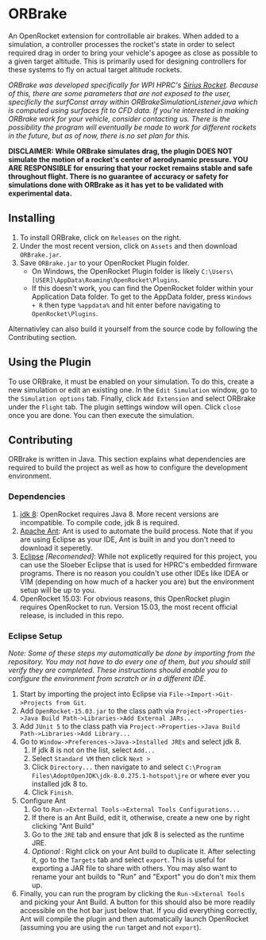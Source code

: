 # ORBrake
An OpenRocket extension for controllable air brakes.  When added to a simulation, a controller processes the rocket's state in order to select required drag in order to bring your vehicle's apogee as close as possible to a given target altitude.  This is primarily used for designing controllers for these systems to fly on actual target altitude rockets.

*ORBrake was developed specifically for WPI HPRC's [Sirius Rocket](https://aiaa.wpi.edu/hprc/sirius).  Because of this, there are some parameters that are not exposed to the user, specificlly the surfConst array within ORBrakeSimulationListener.java which is computed using surfaces fit to CFD data.  If you're interested in making ORBrake work for your vehicle, consider contacting us.  There is the possibility the program will eventually be made to work for different rockets in the future, but as of now, there is no set plan for this.*

**DISCLAIMER: While ORBrake simulates drag, the plugin DOES NOT simulate the motion of a rocket's center of aerodynamic pressure.  YOU ARE RESPONSIBLE for ensuring that your rocket remains stable and safe throughout flight.  There is no guarantee of accuracy or safety for simulations done with ORBrake as it has yet to be validated with experimental data.**

## Installing
1. To install ORBrake, click on `Releases` on the right.  
1. Under the most recent version, click on `Assets` and then download `ORBrake.jar`.  
1. Save `ORBrake.jar` to your OpenRocket Plugin folder.
    * On Windows, the OpenRocket Plugin folder is likely `C:\Users\[USER]\AppData\Roaming\OpenRocket\Plugins`.  
    * If this doesn't work, you can find the OpenRocket folder within your Application Data folder.  To get to the AppData folder, press `Windows + R` then type `%appdata%` and hit enter before navigating to `OpenRocket\Plugins`.

Alternativley can also build it yourself from the source code by following the Contributing section.  

## Using the Plugin
To use ORBrake, it must be enabled on your simulation.  To do this, create a new simulation or edit an existing one.  In the `Edit Simulation` window, go to the `Simulation options` tab.  Finally, click `Add Extension` and select ORBrake under the `Flight` tab.  The plugin settings window will open.  Click `close` once you are done.  You can then execute the simulation. 

## Contributing
ORBrake is written in Java.  This section explains what dependencies are required to build the project as well as how to configure the development environment.
### Dependencies
1. [jdk 8](https://adoptopenjdk.net/): OpenRocket requires Java 8.  More recent versions are incompatible.  To compile code, jdk 8 is required.
1. [Apache Ant](https://mkyong.com/ant/how-to-install-apache-ant-on-windows/): Ant is used to automate the build process.  Note that if you are using Eclipse as your IDE, Ant is built in and you don't need to download it seperetly.
1. [Eclipse](https://github.com/WPIRoboticsEngineering/ESP32ArduinoEclipseInstaller) *[Recomended]*: While not explicetly required for this project, you can use the Sloeber Eclipse that is used for HPRC's embedded firmware programs.  There is no reason you couldn't use other IDEs like IDEA or VIM (depending on how much of a hacker you are) but the environment setup will be up to you.
1. OpenRocket 15.03: For obvious reasons, this OpenRocket plugin requires OpenRocket to run.  Version 15.03, the most recent official release, is included in this repo.

### Eclipse Setup
_Note: Some of these steps my automatically be done by importing from the repository.  You may not have to do every one of them, but you should still verify they are completed.  These instructions should enable you to configure the environment from scratch or in a different IDE._
1. Start by importing the project into Eclipse via `File->Import->Git->Projects from Git`.
1. Add `OpenRocket-15.03.jar` to the class path via `Project->Properties->Java Build Path->Libraries->Add External JARs...`
1. Add `JUnit 5` to the class path via `Project->Properties->Java Build Path->Libraries->Add Library...`
1. Go to `Window->Preferences->Java->Installed JREs` and select jdk 8. 
    1. If jdk 8 is not on the list, select `Add...`
    1. Select `Standard VM` then click `Next >`
    1. Click `Directory...` then navigate to and select `C:\Program Files\AdoptOpenJDK\jdk-8.0.275.1-hotspot\jre` or where ever you installed jdk 8 to.
    1. Click `Finish`.
1. Configure Ant
    1. Go to `Run->External Tools->External Tools Configurations...`
    1. If there is an Ant Build, edit it, otherwise, create a new one by right clicking "Ant Build"
    1. Go to the `JRE` tab and ensure that jdk 8 is selected as the runtime JRE.
    1. *Optional* : Right click on your Ant build to duplicate it.  After selecting it, go to the `Targets` tab and select `export`.  This is useful for exporting a JAR file to share with others.  You may also want to rename your ant builds to "Run" and "Export" you do don't mix them up.
1. Finally, you can run the program by clicking the `Run->External Tools` and picking your Ant Build.  A button for this should also be more readily accessible on the hot bar just below that.  If you did everything correctly, Ant will compile the plugin and then automatically launch OpenRocket (assuming you are using the `run` target and not `export`).
